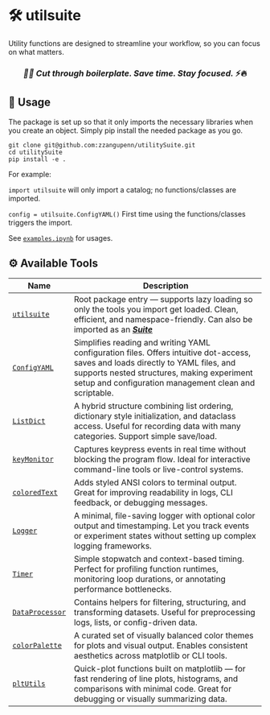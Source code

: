 # 🛠️ utilsuite

 Utility functions are designed to streamline your workflow, so you can focus on what matters.

<h3 align="center"> <em>🚀✨ Cut through boilerplate. Save time. Stay focused.</em> ⚡️🔥</h3>

## 🧱 Usage
The package is set up so that it only imports the necessary libraries when you create an object. Simply pip install the needed package as you go. 
```
git clone git@github.com:zzangupenn/utilitySuite.git
cd utilitySuite
pip install -e .
```
For example:

`import utilsuite` will only import a catalog; no functions/classes are imported.

`config = utilsuite.ConfigYAML()` First time using the functions/classes triggers the import.

See [`examples.ipynb`](https://github.com/zzangupenn/utilitySuite/blob/main/examples.ipynb) for usages.

## ⚙️ Available Tools
| Name             | Description |
|------------------|-------------|
| [`utilsuite`](https://github.com/zzangupenn/utilitySuite/blob/main/utilsuite/__init__.py)   | Root package entry — supports lazy loading so only the tools you import get loaded. Clean, efficient, and namespace-friendly. Can also be imported as an [***Suite***](https://github.com/zzangupenn/utilitySuite/blob/main/utilsuite/utilitysuite.py) |
| [`ConfigYAML`](https://github.com/zzangupenn/utilitySuite/blob/main/utilsuite/configyaml.py)      | Simplifies reading and writing YAML configuration files. Offers intuitive dot-access, saves and loads directly to YAML files, and supports nested structures, making experiment setup and configuration management clean and scriptable. |
| [`ListDict`](https://github.com/zzangupenn/utilitySuite/blob/main/utilsuite/listdict.py)      | A hybrid structure combining list ordering, dictionary style initialization, and dataclass access. Useful for recording data with many categories. Support simple save/load. |
| [`keyMonitor`](https://github.com/zzangupenn/utilitySuite/blob/main/utilsuite/keymonitor.py)     | Captures keypress events in real time without blocking the program flow. Ideal for interactive command-line tools or live-control systems. |
| [`coloredText`](https://github.com/zzangupenn/utilitySuite/blob/main/utilsuite/coloredtext.py)    | Adds styled ANSI colors to terminal output. Great for improving readability in logs, CLI feedback, or debugging messages. |
| [`Logger`](https://github.com/zzangupenn/utilitySuite/blob/main/utilsuite/logger.py)         | A minimal, file-saving logger with optional color output and timestamping. Let you track events or experiment states without setting up complex logging frameworks. |
| [`Timer`](https://github.com/zzangupenn/utilitySuite/blob/main/utilsuite/timer.py)          | Simple stopwatch and context-based timing. Perfect for profiling function runtimes, monitoring loop durations, or annotating performance bottlenecks. |
| [`DataProcessor`](https://github.com/zzangupenn/utilitySuite/blob/main/utilsuite/dataprocessor.py)  | Contains helpers for filtering, structuring, and transforming datasets. Useful for preprocessing logs, lists, or config-driven data. |
| [`colorPalette`](https://github.com/zzangupenn/utilitySuite/blob/main/utilsuite/colorpalette.py)   | A curated set of visually balanced color themes for plots and visual output. Enables consistent aesthetics across matplotlib or CLI tools. |
| [`pltUtils`](https://github.com/zzangupenn/utilitySuite/blob/main/utilsuite/pltutils.py)       | Quick-plot functions built on matplotlib — for fast rendering of line plots, histograms, and comparisons with minimal code. Great for debugging or visually summarizing data. |

